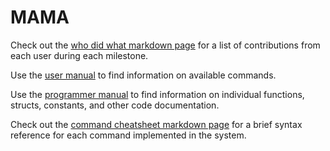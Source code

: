 # MAMA

Check out the [who did what markdown page](https://github.com/Soup-tech/MAMA/blob/main/WhoDidWhat.md) for a list of contributions from each user during each milestone.

Use the [user manual](https://github.com/Soup-tech/MAMA/blob/main/docs/MAMA%20User%20Manual.pdf) to find information on available commands.

Use the [programmer manual](https://github.com/Soup-tech/MAMA/blob/main/docs/MAMA.pdf) to find information on individual functions, structs, constants, and other code documentation.

Check out the [command cheatsheet markdown page](https://github.com/Soup-tech/MAMA/blob/main/docs/command_cheat_sheet.md) for a brief syntax reference for each command implemented in the system.
